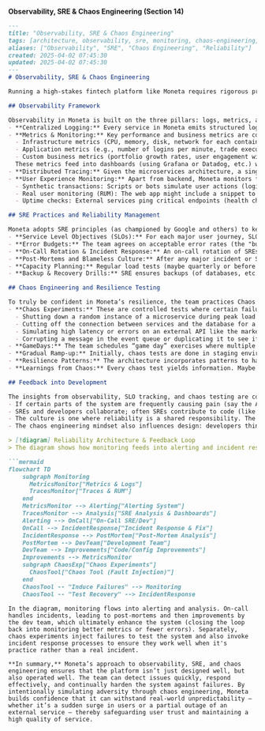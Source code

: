 
**Observability, SRE & Chaos Engineering (Section 14)**

```markdown
---
title: "Observability, SRE & Chaos Engineering"
tags: [architecture, observability, sre, monitoring, chaos-engineering, reliability]
aliases: ["Observability", "SRE", "Chaos Engineering", "Reliability"]
created: 2025-04-02 07:45:30
updated: 2025-04-02 07:45:30
---
# Observability, SRE & Chaos Engineering

Running a high-stakes fintech platform like Moneta requires rigorous practices to ensure reliability and resilience. This section covers how Moneta achieves observability (making the system's inner workings visible and understandable), how Site Reliability Engineering (SRE) principles are applied to maintain service levels, and how Chaos Engineering is used to proactively test and improve the system's robustness. Together, these practices help Moneta deliver a stable and trustworthy experience, even under unexpected conditions.

## Observability Framework

Observability in Moneta is built on the three pillars: logs, metrics, and traces, along with user experience monitoring:
- **Centralized Logging:** Every service in Moneta emits structured logs (in JSON format) that include context like request IDs, user IDs (where appropriate, and anonymized if containing PII), and other metadata (version, instance ID). These logs are shipped to a central logging system (for example, an ELK stack or a cloud logging service). This enables developers and SREs to search across all logs, correlate events across services, and perform forensic analysis when something goes wrong. Sensitive data is either omitted or masked in logs to protect privacy.
- **Metrics & Monitoring:** Key performance and business metrics are collected via tools like **Prometheus** (with exporters in each service) or cloud monitor services. These include:
  - Infrastructure metrics (CPU, memory, disk, network for each container and database).
  - Application metrics (e.g., number of logins per minute, trade executions per minute, latency of AI recommendations, success/error rates of API calls).
  - Custom business metrics (portfolio growth rates, user engagement with AI suggestions, etc., which might be used internally to judge feature success).
  These metrics feed into dashboards (using Grafana or Datadog, etc.) where the team has real-time visibility. They also form the basis of alerts (like if error rate > X or response time > Y for Z minutes, page someone).
- **Distributed Tracing:** Given the microservices architecture, a single user request may traverse multiple services. Moneta implements tracing (using **OpenTelemetry** or Jaeger/Zipkin) so that each request has a trace ID propagated through all calls. This way, if a user experienced a slow screen, the team can trace that specific request through the gateway, into say the portfolio service, then to the database, and pinpoint where the delay was. Tracing is invaluable to debug inter-service latency and to optimize complex flows.
- **User Experience Monitoring:** Apart from backend, Moneta monitors from the user perspective:
  - Synthetic transactions: Scripts or bots simulate user actions (login, view portfolio, etc.) periodically and measure if everything works and how long it takes. This catches issues even when no real user is active (especially off hours or in new deployments).
  - Real user monitoring (RUM): The web app might include a snippet to report performance metrics (like page load time, or any JS errors) back to a monitoring service, giving insight into client-side issues and variations across geographies or browsers.
  - Uptime checks: External services ping critical endpoints (health checks, key user flows) from various regions to ensure Moneta is reachable and functioning (like a login-check from London, a portfolio-load from Paris, etc.).

## SRE Practices and Reliability Management

Moneta adopts SRE principles (as championed by Google and others) to keep the system reliable:
- **Service Level Objectives (SLOs):** For each major user journey, SLOs are defined. For example, “99.9% of login attempts succeed within 2 seconds” or “Daily portfolio report generation completes by 6 AM 99% of the time”. These SLOs are derived from business requirements (and tied to SLAs if any are promised to users or partners). SREs continuously monitor these and any breach or near-breach triggers investigation.
- **Error Budgets:** The team agrees on acceptable error rates (the "budget"). If the system is too error-prone (budget exhausted), the focus shifts from releasing new features to improving stability. Conversely, if the system is performing well below error budget, it indicates there's room to push out changes faster. This balances innovation with reliability.
- **On-Call Rotation & Incident Response:** An on-call rotation of SREs/engineers is in place to respond to alerts 24/7. Runbooks are prepared for common issues (e.g., “DB connection pool exhaustion” or “Cache cluster node failure”). The incident response process is clearly defined: what to do first, how to escalate, how to communicate status (both internally and to possibly affected users or on status page).
- **Post-Mortems and Blameless Culture:** After any major incident or SLO miss, the team holds a post-mortem to analyze the root cause and what can be improved. This is done in a blameless manner – focusing on system and process improvements, not individual fault. Action items might include adding a dashboard, improving an alert, adjusting a design, or even updating ADRs if it surfaces a design decision that needs rethinking.
- **Capacity Planning:** Regular load tests (maybe quarterly or before anticipated big user growth events) and analysis of usage trends help forecast when capacity will need to be increased. The SRE team works with business to anticipate events (like marketing campaigns or market volatility periods) to ensure the system is scaled up in advance if needed. This ties back to the scalability approach in section 10.
- **Backup & Recovery Drills:** SRE ensures backups (of databases, etc.) are not only taken but also regularly tested. For example, they might perform a restore test from backup in a staging environment to ensure data integrity and that the process is well-understood. Disaster Recovery (DR) plans, like failing over to another region, are also rehearsed to validate RTO/RPO (Recovery Time and Point Objectives) can be met.

## Chaos Engineering and Resilience Testing

To truly be confident in Moneta’s resilience, the team practices Chaos Engineering:
- **Chaos Experiments:** These are controlled tests where certain failures are induced in the system to verify it behaves as expected (i.e., it’s resilient). Examples include:
  - Shutting down a random instance of a microservice during peak load (shouldn’t affect users if load balancers and retries are correct).
  - Cutting off the connection between services and the database for a short time (should trigger failover or graceful degradation).
  - Simulating high latency or errors on an external API like the market data feed (Moneta’s AI should maybe use cached data or flag the data as stale).
  - Corrupting a message in the event queue or duplicating it to see if idempotency and error handling work.
- **GameDays:** The team schedules “game day” exercises where multiple chaos experiments run, often without the on-call knowing exactly what will happen, to practice incident response and reveal weaknesses. This can involve cross-functional teams (dev, SRE, even business continuity folks) to ensure all aspects (technical and communication) are tested.
- **Gradual Ramp-up:** Initially, chaos tests are done in staging environments. Once confidence grows, some are run in production in a careful manner (like using tools such as Gremlin or Chaos Monkey which can target just one instance at a time, etc.). Of course, production experiments are done on non-critical paths or during lower traffic if possible, and with instant rollback if something goes off.
- **Resilience Patterns:** The architecture incorporates patterns to handle chaos: timeouts, retries with backoff, circuit breakers (if a service is failing, stop hammering it and degrade gracefully), bulkheads (isolating parts so a failure in one doesn’t cascade). Chaos tests validate these patterns. For instance, a circuit breaker’s effectiveness might be confirmed by simulating a dependency failure and seeing that the service trips the breaker and serves a fallback response.
- **Learnings from Chaos:** Every chaos test yields information. Maybe an alert was missing or too slow, maybe a fallback wasn’t working as thought. Those get fed back into improving the system. Over time, the goal is a system that can withstand even unanticipated failures gracefully.

## Feedback into Development

The insights from observability, SLO tracking, and chaos testing are continuously fed back to the development process:
- If certain parts of the system are frequently causing pain (say the AI service’s memory usage is often at risk), it might trigger a redesign or optimization task for engineering.
- SREs and developers collaborate; often SREs contribute to code (like adding more instrumentation or optimizing queries) and developers contribute to reliability (like writing better health checks).
- The culture is one where reliability is a shared responsibility. The SRE team often pairs with dev teams when launching new features to ensure observability and failure handling are baked in from the start (sometimes called "Golden Path" development: you can’t deploy a new service without certain telemetry and fallback features).
- The chaos engineering mindset also influences design: developers think “what if this call fails” by default and use the patterns that are in place rather than assuming everything works perfectly.

> [!diagram] Reliability Architecture & Feedback Loop  
> The diagram shows how monitoring feeds into alerting and incident response, which then loops back as improvements. It also highlights chaos engineering injecting failures and the system recovering. This visualizes the continuous loop of observation, detection, response, and improvement.

```mermaid
flowchart TD
    subgraph Monitoring
      MetricsMonitor["Metrics & Logs"]
      TracesMonitor["Traces & RUM"]
    end
    MetricsMonitor --> Alerting["Alerting System"]
    TracesMonitor --> Analysis["SRE Analysis & Dashboards"]
    Alerting --> OnCall["On-Call SRE/Dev"]
    OnCall --> IncidentResponse["Incident Response & Fix"]
    IncidentResponse --> PostMortem["Post-Mortem Analysis"]
    PostMortem --> DevTeam["Development Team"]
    DevTeam --> Improvements["Code/Config Improvements"]
    Improvements --> MetricsMonitor
    subgraph ChaosExp["Chaos Experiments"]
      ChaosTool["Chaos Tool (Fault Injection)"] 
    end
    ChaosTool -- "Induce Failures" --> Monitoring
    ChaosTool -- "Test Recovery" --> IncidentResponse
```
```
In the diagram, monitoring flows into alerting and analysis. On-call handles incidents, leading to post-mortems and then improvements by the dev team, which ultimately enhance the system (closing the loop back into monitoring better metrics or fewer errors). Separately, chaos experiments inject failures to test the system and also invoke incident response processes to ensure they work well when it's practice rather than a real incident.

**In summary,** Moneta’s approach to observability, SRE, and chaos engineering ensures that the platform isn’t just designed well, but also operated well. The team can detect issues quickly, respond effectively, and continually harden the system against failures. By intentionally simulating adversity through chaos engineering, Moneta builds confidence that it can withstand real-world unpredictability — whether it’s a sudden surge in users or a partial outage of an external service — thereby safeguarding user trust and maintaining a high quality of service.